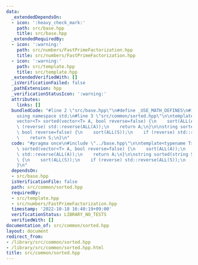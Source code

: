 ```yaml
---
data:
  _extendedDependsOn:
  - icon: ':heavy_check_mark:'
    path: src/base.hpp
    title: src/base.hpp
  _extendedRequiredBy:
  - icon: ':warning:'
    path: src/numbers/FastPrimeFactorization.hpp
    title: src/numbers/FastPrimeFactorization.hpp
  - icon: ':warning:'
    path: src/template.hpp
    title: src/template.hpp
  _extendedVerifiedWith: []
  _isVerificationFailed: false
  _pathExtension: hpp
  _verificationStatusIcon: ':warning:'
  attributes:
    links: []
  bundledCode: "#line 2 \"src/base.hpp\"\n#define _USE_MATH_DEFINES\n#include <bits/stdc++.h>\n\
    using namespace std;\n#line 3 \"src/common/sorted.hpp\"\n\ntemplate<typename T>\n\
    vector<T> sorted(vector<T> A, bool reverse=false) {\n    sort(ALL(A));\n    if\
    \ (reverse) std::reverse(ALL(A));\n    return A;\n}\n\nstring sorted(string S,\
    \ bool reverse=false) {\n    sort(ALL(S));\n    if (reverse) std::reverse(ALL(S));\n\
    \    return S;\n}\n"
  code: "#pragma once\n#include \"../base.hpp\"\n\ntemplate<typename T>\nvector<T>\
    \ sorted(vector<T> A, bool reverse=false) {\n    sort(ALL(A));\n    if (reverse)\
    \ std::reverse(ALL(A));\n    return A;\n}\n\nstring sorted(string S, bool reverse=false)\
    \ {\n    sort(ALL(S));\n    if (reverse) std::reverse(ALL(S));\n    return S;\n\
    }\n"
  dependsOn:
  - src/base.hpp
  isVerificationFile: false
  path: src/common/sorted.hpp
  requiredBy:
  - src/template.hpp
  - src/numbers/FastPrimeFactorization.hpp
  timestamp: '2022-10-18 16:40:19+09:00'
  verificationStatus: LIBRARY_NO_TESTS
  verifiedWith: []
documentation_of: src/common/sorted.hpp
layout: document
redirect_from:
- /library/src/common/sorted.hpp
- /library/src/common/sorted.hpp.html
title: src/common/sorted.hpp
---
```

